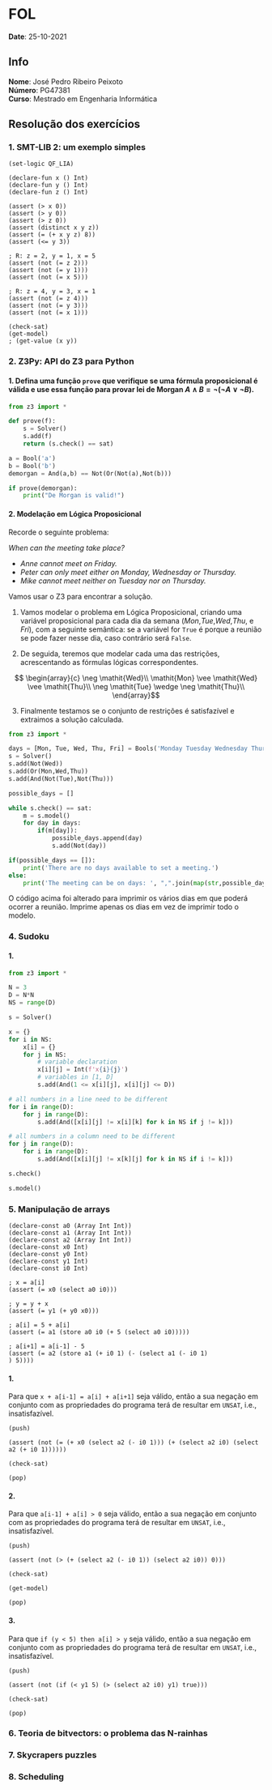 # FOL

**Date**: 25-10-2021

## Info

**Nome**: José Pedro Ribeiro Peixoto<br>
**Número**: PG47381<br>
**Curso**: Mestrado em Engenharia Informática<br>

## Resolução dos exercícios

### 1. SMT-LIB 2: um exemplo simples

```smt2
(set-logic QF_LIA)

(declare-fun x () Int)
(declare-fun y () Int)
(declare-fun z () Int)

(assert (> x 0))
(assert (> y 0))
(assert (> z 0))
(assert (distinct x y z))
(assert (= (+ x y z) 8))
(assert (<= y 3))

; R: z = 2, y = 1, x = 5
(assert (not (= z 2)))
(assert (not (= y 1)))
(assert (not (= x 5)))

; R: z = 4, y = 3, x = 1
(assert (not (= z 4)))
(assert (not (= y 3)))
(assert (not (= x 1)))

(check-sat)
(get-model)
; (get-value (x y))
```

### 2. Z3Py: API do Z3 para Python

#### 1. Defina uma função `prove` que verifique se uma fórmula proposicional é válida e use essa função para provar lei de Morgan $A \wedge B = \neg (\neg A \vee \neg B)$.

```py
from z3 import *

def prove(f):
    s = Solver()
    s.add(f)
    return (s.check() == sat)

a = Bool('a')
b = Bool('b')
demorgan = And(a,b) == Not(Or(Not(a),Not(b)))

if prove(demorgan):
    print("De Morgan is valid!")
```

#### 2. Modelação em Lógica Proposicional

Recorde o seguinte problema:

*When can the meeting take place?*

  * *Anne cannot meet on Friday.*
  * *Peter can only meet either on Monday, Wednesday or Thursday.*
  * *Mike cannot meet neither on Tuesday nor on Thursday.*

Vamos usar o Z3 para encontrar a solução. 

1. Vamos modelar o problema em Lógica Proposicional, criando uma variável proposicional para cada dia da semana ($\mathit{Mon}$,$\mathit{Tue}$,$\mathit{Wed}$,$\mathit{Thu}$, e $\mathit{Fri}$), com a seguinte semântica: se a variável for `True` é porque a reunião se pode fazer nesse dia, caso contrário será `False`.

2. De seguida, teremos que modelar cada uma das restrições, acrescentando as fórmulas lógicas correspondentes.

$$
\begin{array}{c}
\neg \mathit{Wed}\\
\mathit{Mon} \vee \mathit{Wed} \vee \mathit{Thu}\\
\neg \mathit{Tue} \wedge \neg \mathit{Thu}\\
\end{array}$$



3. Finalmente testamos se o conjunto de restrições é satisfazível e extraimos a solução calculada.

```py
from z3 import *

days = [Mon, Tue, Wed, Thu, Fri] = Bools('Monday Tuesday Wednesday Thursday Friday')
s = Solver()
s.add(Not(Wed))
s.add(Or(Mon,Wed,Thu))
s.add(And(Not(Tue),Not(Thu))) 

possible_days = []

while s.check() == sat:
    m = s.model()
    for day in days:
        if(m[day]):
            possible_days.append(day)
            s.add(Not(day))

if(possible_days == []):
    print('There are no days available to set a meeting.')
else:
    print('The meeting can be on days: ', ",".join(map(str,possible_days)))


```

O código acima foi alterado para imprimir os vários dias em que poderá ocorrer a reunião. Imprime apenas os dias em vez de imprimir todo o modelo.

### 4. Sudoku

#### 1. 

```py
from z3 import * 

N = 3
D = N*N
NS = range(D)

s = Solver()

x = {}
for i in NS:
    x[i] = {}
    for j in NS:
        # variable declaration
        x[i][j] = Int(f'x{i}{j}')       
        # variables in [1, D]
        s.add(And(1 <= x[i][j], x[i][j] <= D))

# all numbers in a line need to be different
for i in range(D):
    for j in range(D):
        s.add(And([x[i][j] != x[i][k] for k in NS if j != k]))

# all numbers in a column need to be different
for j in range(D):
    for i in range(D):
        s.add(And([x[i][j] != x[k][j] for k in NS if i != k]))

s.check()

s.model()
```

### 5. Manipulação de arrays

```smt2
(declare-const a0 (Array Int Int))
(declare-const a1 (Array Int Int))
(declare-const a2 (Array Int Int))
(declare-const x0 Int)
(declare-const y0 Int)
(declare-const y1 Int)
(declare-const i0 Int)

; x = a[i]
(assert (= x0 (select a0 i0)))

; y = y + x
(assert (= y1 (+ y0 x0)))    
 
; a[i] = 5 + a[i]
(assert (= a1 (store a0 i0 (+ 5 (select a0 i0))))) 

; a[i+1] = a[i-1] - 5
(assert (= a2 (store a1 (+ i0 1) (- (select a1 (- i0 1)
) 5)))) 
```

#### 1.

Para que `x + a[i-1] = a[i] + a[i+1]` seja válido, então a sua negação em conjunto com as propriedades do programa terá de resultar em `UNSAT`, i.e., insatisfazível.

```smt2
(push)

(assert (not (= (+ x0 (select a2 (- i0 1))) (+ (select a2 i0) (select a2 (+ i0 1))))))

(check-sat)

(pop)
```

#### 2. 


Para que `a[i-1] + a[i] > 0` seja válido, então a sua negação em conjunto com as propriedades do programa terá de resultar em `UNSAT`, i.e., insatisfazível.

```smt2
(push)

(assert (not (> (+ (select a2 (- i0 1)) (select a2 i0)) 0)))

(check-sat)

(get-model)

(pop)
```

#### 3.

Para que `if (y < 5) then a[i] > y` seja válido, então a sua negação em conjunto com as propriedades do programa terá de resultar em `UNSAT`, i.e., insatisfazível.

```smt2
(push)

(assert (not (if (< y1 5) (> (select a2 i0) y1) true)))

(check-sat)

(pop)
```

### 6. Teoria de bitvectors: o problema das N-rainhas

### 7. Skycrapers puzzles

### 8. Scheduling
